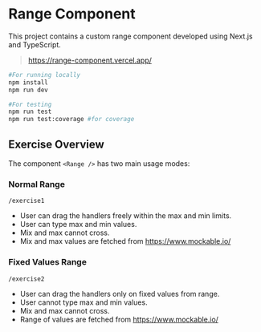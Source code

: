 # Range Component

This project contains a custom range component developed using Next.js and TypeScript.

> https://range-component.vercel.app/

```bash
#For running locally
npm install
npm run dev

#For testing
npm run test
npm run test:coverage #for coverage

```

## Exercise Overview

The component `<Range />` has two main usage modes:

### Normal Range

`/exercise1`

- User can drag the handlers freely within the max and min limits.
- User can type max and min values.
- Mix and max cannot cross.
- Mix and max values are fetched from https://www.mockable.io/

### Fixed Values Range

`/exercise2`

- User can drag the handlers only on fixed values from range.
- User cannot type max and min values.
- Mix and max cannot cross.
- Range of values are fetched from https://www.mockable.io/
